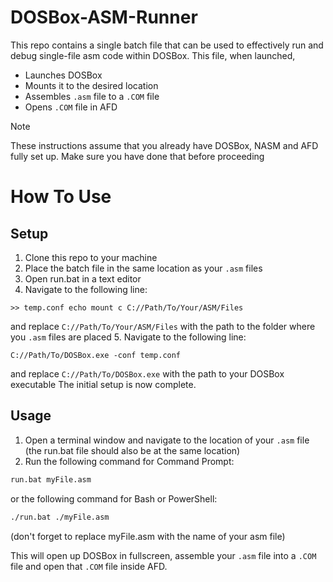 # DOSBox-ASM-Runner
This repo contains a single batch file that can be used to effectively run and debug single-file asm code within DOSBox.
This file, when launched, 
* Launches DOSBox
* Mounts it to the desired location
* Assembles `.asm` file to a `.COM` file
* Opens `.COM` file in AFD

> [!NOTE]
> These instructions assume that you already have DOSBox, NASM and AFD fully set up. Make sure you have done that before proceeding

# How To Use
## Setup
1. Clone this repo to your machine
2. Place the batch file in the same location as your `.asm` files
3. Open run.bat in a text editor
4. Navigate to the following line:
```
>> temp.conf echo mount c C://Path/To/Your/ASM/Files
```
and replace `C://Path/To/Your/ASM/Files` with the path to the folder where you `.asm` files are placed
5. Navigate to the following line:
```
C://Path/To/DOSBox.exe -conf temp.conf
```
and replace `C://Path/To/DOSBox.exe` with the path to your DOSBox executable
The initial setup is now complete.
## Usage
1. Open a terminal window and navigate to the location of your `.asm` file (the run.bat file should also be at the same location)
2. Run the following command for Command Prompt:
``` cmd
run.bat myFile.asm
```
or the following command for Bash or PowerShell:
``` Bash
./run.bat ./myFile.asm
```
(don't forget to replace myFile.asm with the name of your asm file)

This will open up DOSBox in fullscreen, assemble your `.asm` file into a `.COM` file and open that `.COM` file inside AFD.
